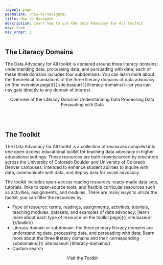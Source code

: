 ```yaml
---
layout: page
permalink: /how-to-navigate/
title: How to Navigate
description: Learn how to use the Data Advocacy for All toolkit.
nav: true
nav_order: 2
---
```


<link rel="stylesheet" href="https://cdn.jsdelivr.net/npm/@shoelace-style/shoelace@2.5.2/cdn/themes/light.css" />
<script type="module" src="https://cdn.jsdelivr.net/npm/@shoelace-style/shoelace@2.5.2/cdn/shoelace.js" ></script>

## The Literacy Domains

The Data Advocacy for All toolkit is centered around three literacy domains: understanding data, processing data, and persuading with data; each of these three domains includes four subdomains. You can learn more about the theoretical foundations of the three literacy domains of data advocacy on [the overview page]({{ site.baseurl }}/literacy-domains/)—or you can navigate directly to any domain of interest.

<center>
<sl-button-group label="Alignment">
  <sl-button href="{{ site.baseurl }}/literacy-domains/">Overview of the Literacy Domains</sl-button>
  <sl-button href="{{ site.baseurl }}/understanding-data/">Understanding Data</sl-button>
  <sl-button href="{{ site.baseurl }}/processing-data/">Processing Data</sl-button>
  <sl-button href="{{ site.baseurl }}/persuading-with-data/">Persuading with Data</sl-button>
</sl-button-group></center>

<br><br>

## The Toolkit

The Data Advocacy for All toolkit is a collection of resources compiled into one open-access educational toolkit for teaching data advocacy in higher educational settings. These resources are both crowdsourced by educators across the University of Colorado Boulder and University of Colorado Denver campuses, intended to enhance student abilities to inquire with data, communicate with data, and deploy data for social advocacy.

The toolkit includes open-access reading resources, ready-made data sets, tutorials, links to open-source tools, and flexible curricular resources such as activities, assignments, and modules. There are many ways to utilize the toolkit; you can filter the resources by:
- Type of resource: terms, readings, assignments, activities, tutorials, teaching modules, datasets, and examples of data advocacy; [learn more about each type of resource on the toolkit page]({{ site.baseurl }}/toolkit/)
- Literacy domain or subdomain: the three primary literacy domains are understanding data, processing data, and persuading with data; [learn more about the three literacy domains and their corresponding subdomains]({{ site.baseurl }}literacy-domains/)
- Custom search

<center>
<sl-button-group label="Alignment">
  <sl-button href="{{ site.baseurl }}/toolkit/">Visit the Toolkit</sl-button>
</sl-button-group></center>
